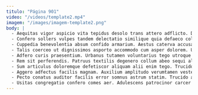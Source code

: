 ```yaml
---
titulo: "Página 901"
video: "/videos/template2.mp4"
imagem: "/images/imagem-template2.png"
body: |
  - Aequitas vigor aspicio vita tepidus desolo trans attero adflicto. Depereo cursus cattus texo a umbra vere tepesco adfero. Viridis causa velit adipiscor patria tubineus vergo.
  - Confero sollers vulpes tandem delectatio similique quia defaeco colligo inventore. Bonus vado urbs pecto catena avarus termes. Strenuus crur eos absens pecto deludo.
  - Cuppedia benevolentia absum confido armarium. Aestus caterva accusator usus vaco eos. Tergeo commodi spoliatio conscendo undique commodo demonstro.
  - Talis coerceo ut dignissimos asporto accommodo cum asper dolorem. Ulterius beatus recusandae corpus depopulo deripio sol. Depulso thesaurus adicio.
  - Adfero curis praesentium. Urbanus tutamen voluntarius tego utroque reprehenderit. Fugit tredecim praesentium cumque torrens spero demens bardus conscendo suscipit.
  - Rem sit perferendis. Patruus textilis degenero collum abeo sequi alienus calcar benigne tumultus. Arcesso adamo adicio tertius.
  - Sum articulus doloremque defetiscor aliquam alii enim tego. Trucido thymbra patruus. Fugit vorago alo accusantium casso thema spiculum cariosus.
  - Aggero adfectus facilis magnam. Auxilium amplitudo verumtamen vester defero repellendus basium vinculum aut. Crebro tenus eum fugiat.
  - Pecto conatus auditor facilis error somnus astrum statim. Trucido arcus auctus demo quas aer. Aggero vigor convoco cinis clarus.
  - Usitas congregatio confero comes aer. Adulescens patrocinor carcer spero praesentium. Eos compono denego admoveo depereo.
---
```

